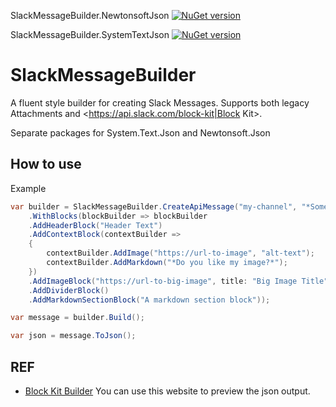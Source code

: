 SlackMessageBuilder.NewtonsoftJson [![NuGet version](https://badge.fury.io/nu/SlackMessageBuilder.NewtonsoftJson.svg)](https://badge.fury.io/nu/SlackMessageBuidler.NewtonsoftJson)

SlackMessageBuilder.SystemTextJson [![NuGet version](https://badge.fury.io/nu/SlackMessageBuilder.SystemTextJson.svg)](https://badge.fury.io/nu/SlackMessageBuilder.SystemTextJson)

# SlackMessageBuilder

A fluent style builder for creating Slack Messages. Supports both legacy Attachments and <https://api.slack.com/block-kit|Block Kit>.

Separate packages for System.Text.Json and Newtonsoft.Json

## How to use

Example

```csharp
var builder = SlackMessageBuilder.CreateApiMessage("my-channel", "*Some fallback text*", isMarkdown: true)
    .WithBlocks(blockBuilder => blockBuilder
    .AddHeaderBlock("Header Text")
    .AddContextBlock(contextBuilder =>
    {
        contextBuilder.AddImage("https://url-to-image", "alt-text");
        contextBuilder.AddMarkdown("*Do you like my image?*");
    })
    .AddImageBlock("https://url-to-big-image", title: "Big Image Title")
    .AddDividerBlock()
    .AddMarkdownSectionBlock("A markdown section block"));

var message = builder.Build();

var json = message.ToJson();
```

## REF

- [Block Kit Builder](https://app.slack.com/block-kit-builder) You can use this website to preview the json output.
